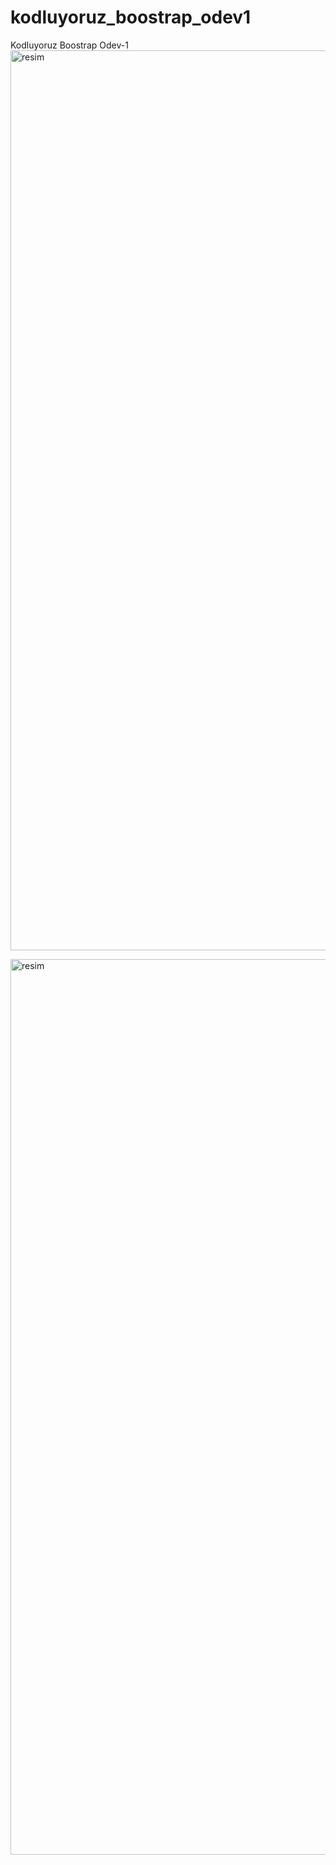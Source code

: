 # kodluyoruz_boostrap_odev1
Kodluyoruz Boostrap Odev-1
<img width="1440" alt="resim" src="https://user-images.githubusercontent.com/110667034/183308033-490e254f-c11c-4c39-874f-7cffd469e58a.png">

<img width="1433" alt="resim" src="https://user-images.githubusercontent.com/110667034/183308017-32fa5950-ae7d-4ea1-9036-4c5314703852.png">
